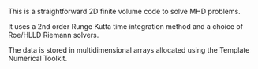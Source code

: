 This is a straightforward 2D finite volume code to solve MHD problems.

It uses a 2nd order Runge Kutta time integration method and a choice of Roe/HLLD Riemann solvers.

The data is stored in multidimensional arrays allocated using the Template Numerical Toolkit.
